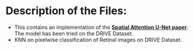 # Description of the Files:
* This contains an implementation of the [**Spatial Attention U-Net paper**](https://arxiv.org/ftp/arxiv/papers/2004/2004.03696.pdf). The model has been tried on the DRIVE Dataset.
* KNN on pixelwise classification of Retinal images on DRIVE Dataset.

